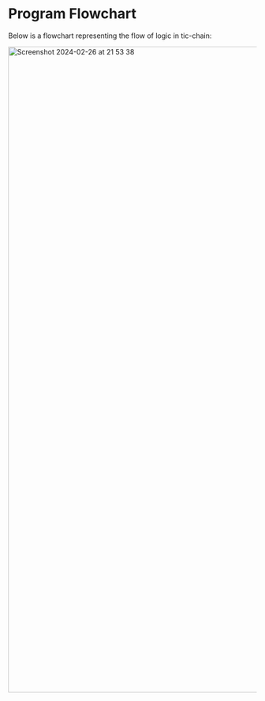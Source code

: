 # Program Flowchart

Below is a flowchart representing the flow of logic in tic-chain:

<img width="1309" alt="Screenshot 2024-02-26 at 21 53 38" src="https://github.com/InterviewingTask/recruitment-blockchain-developer-uwezukwechibuzor/assets/66339097/e6cff9c6-1af6-48d9-9b56-2a9b7d0d6ee4">
